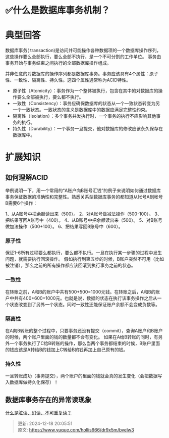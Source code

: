 # ✅什么是数据库事务机制？

# 典型回答


数据库事务( transaction)是访问并可能操作各种数据项的一个数据库操作序列，这些操作要么全部执行，要么全部不执行，是一个不可分割的工作单位。 事务由事务开始与事务结束之间执行的全部数据库操作组成。



并非任意的对数据库的操作序列都是数据库事务。事务应该具有4个属性：原子性、一致性、隔离性、持久性。这四个属性通常称为ACID特性。

+ 原子性（Atomicity）：事务作为一个整体被执行，包含在其中的对数据库的操作要么全部被执行，要么都不执行。
+ 一致性（Consistency）：事务应确保数据库的状态从一个一致状态转变为另一个一致状态。一致状态的含义是数据库中的数据应满足完整性约束。
+ 隔离性（Isolation）：多个事务并发执行时，一个事务的执行不应影响其他事务的执行。
+ 持久性（Durability）：一个事务一旦提交，他对数据库的修改应该永久保存在数据库中。



# 扩展知识


## 如何理解ACID


举例说明一下，用一个常用的“A账户向B账号汇钱”的例子来说明如何通过数据库事务保证数据的准确性和完整性。熟悉关系型数据库事务的都知道从帐号A到帐号B需要6个操作：



1、从A账号中把余额读出来（500）。 2、对A账号做减法操作（500-100）。 3、把结果写回A账号中（400）。 4、从B账号中把余额读出来（500）。 5、对B账号做加法操作（500+100）。 6、把结果写回B账号中（600）。



### 原子性
保证1-6所有过程要么都执行，要么都不执行。一旦在执行某一步骤的过程中发生问题，就需要执行回滚操作。 假如执行到第五步的时候，B账户突然不可用（比如被注销），那么之前的所有操作都应该回滚到执行事务之前的状态。

### 一致性
在转账之前，A和B的账户中共有500+500=1000元钱。在转账之后，A和B的账户中共有400+600=1000元。也就是说，数据的状态在执行该事务操作之后从一个状态改变到了另外一个状态。同时一致性还能保证账户余额不会变成负数等。

### 隔离性
在A向B转账的整个过程中，只要事务还没有提交（commit），查询A账户和B账户的时候，两个账户里面的钱的数量都不会有变化。 如果在A给B转账的同时，有另外一个事务执行了C给B转账的操作，那么当两个事务都结束的时候，B账户里面的钱应该是A转给B的钱加上C转给B的钱再加上自己原有的钱。

### 持久性
一旦转账成功（事务提交），两个账户的里面的钱就会真的发生变化（会把数据写入数据库做持久化保存）！



## 数据库事务存在的异常读现象


[什么是脏读、幻读、不可重复读？](https://www.yuque.com/hollis666/dr9x5m/vp4vma02le3z3y50)



> 更新: 2024-12-18 20:05:51  
> 原文: <https://www.yuque.com/hollis666/dr9x5m/bvelw3>